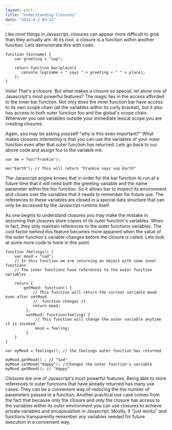 ```yaml
---
layout: post
title: "Understanding Closures"
date: "2015-9-2 09:12"
---
```

Like most things in Javascript, closures can appear more difficult to grok than they actually are.  At its root, a closure is a function within another function. Lets demonstrate this with code.

```
function foo(name) {
    var greeting = "sup";

    return function bar(place){
       console.log(name + " says " + greeting + " " + place);
    };
}

```

Voila! That's a closure. But what makes a closure so special, let alone one of Javascript's most powerful features? The magic lies in the access afforded to the inner bar function.  Not only does the inner function bar have access to its own scope chain (all the variables within its curly bracket), but it also has access to both outer function foo and the global's scope chain.  Whenever you use variables outside your immediate lexical scope you are creating closures.

Again, you may be asking yourself "why is this even important?" What makes closures interesting is that you can use the variables of your outer function even after that outer function has returned. Lets go back to our above code and assign foo to the variable me.

```
var me = foo("Frankie");

me("Earth"); // This will return "Frankie says sup Earth"

```
The Javascript engine knows that in order for the bar function to run at a future time that it will need both the greeting variable and the name parameter within the foo function.  So it allows bar to inspect its environment and closes over the variables that it needs to remember for future use.  The references to these variables are closed in a special data structure that can only be accessed by the Javascript runtime itself.

As one begins to understand closures you may make the mistake in assuming that closures store copies of its outer function's variables. When in fact, they only maintain references to the outer functions variables. The cool factor behind this feature becomes more apparent when the value of the outer function's variable changes before the closure is called. Lets look at some more code to hone in this point.

```
function feelings() {
    var mood = "sad";
    // In this function we are returning an object with some inner functions
    // The inner functions have references to the outer function variables

    return {
        getMood: function() {
            // This function will return the current variable mood even after setMood
            //  function changes it
            return mood;
         },
         setMood: function(feeling) {
             // This function will change the outer variable anytime it is invoked
             mood = feeling;
         }
    }
}

var myMood = feelings(); // the feelings outer function has returned

myMood.getMood() ; // "Sad"
myMood.setMood("Happy"); //Changes the outer function's variable
myMood.getMood(); // "Happy"

```

Closures are one of Javascript's most powerful features. Being able to store references to outer functions that have already returned has many use cases. They can be a convenient way of reducing the the number of parameters passed to a function.  Another practical use case comes from the fact that because only the closure and only the closure has access to the variables within its outer environment you can use closures to achieve private variables and encapsulation in Javascript.  Mostly, it "just works" and functions transparently remember any variables needed for future execution in a convenient way.
